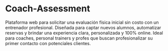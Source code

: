 # Coach-Assessment
Plataforma web para solicitar una evaluación física inicial sin costo con un entrenador profesional. Diseñada para captar nuevos alumnos, automatizar reservas y brindar una experiencia clara, personalizada y 100% online. Ideal para coaches, personal trainers y profes que buscan profesionalizar su primer contacto con potenciales clientes.
